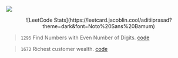 <p>
 <img src="https://capsule-render.vercel.app/api?type=egg&height=120&color=0:069422,100:ecf542&text=Question%20Directory&fontAlign=48&fontAlignY=45&section=header&reversal=true&fontColor=033d13&fontSize=40"/>
</p>

<div align="center">
![LeetCode Stats](https://leetcard.jacoblin.cool/aditiiprasad?theme=dark&font=Noto%20Sans%20Bamum)
</div>

> `1295` 
> Find Numbers with Even Number of Digits. <a href="code/EvenDigits.java">code</a> 

> `1672` 
> Richest customer wealth. <a href="code/MaxWealth.java">code</a> 




